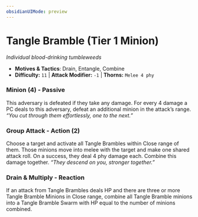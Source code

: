 ```yaml
---
obsidianUIMode: preview
---
```

# Tangle Bramble (Tier 1 Minion)

*Individual blood-drinking tumbleweeds*

- **Motives & Tactics**: Drain, Entangle, Combine
- **Difficulty:** `11` | **Attack Modifier:** `-1` | **Thorns:** `Melee 4 phy`


### Minion (4) - Passive

This adversary is defeated if they take any damage. For every 4 damage a PC deals to this adversary, defeat an additional minion in the attack’s range. *“You cut through them effortlessly, one to the next.”*

### Group Attack - Action (2)

Choose a target and activate all Tangle Brambles within Close range of them. Those minions move into melee with the target and make one shared attack roll. On a success, they deal 4 phy damage each. Combine this damage together. *“They descend on you, stronger together.”*

### Drain & Multiply - Reaction

If an attack from Tangle Brambles deals HP and there are three or more Tangle Bramble Minions in Close range, combine all Tangle Bramble minions into a Tangle Bramble Swarm with HP equal to the number of minions combined.